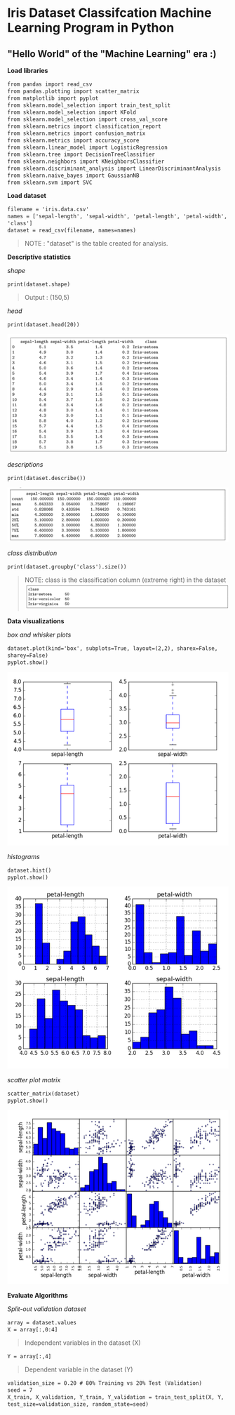 # Iris Dataset Classifcation Machine Learning Program in Python
## "Hello World" of the "Machine Learning" era :)

**Load libraries**

```
from pandas import read_csv
from pandas.plotting import scatter_matrix
from matplotlib import pyplot
from sklearn.model_selection import train_test_split
from sklearn.model_selection import KFold
from sklearn.model_selection import cross_val_score
from sklearn.metrics import classification_report
from sklearn.metrics import confusion_matrix
from sklearn.metrics import accuracy_score
from sklearn.linear_model import LogisticRegression
from sklearn.tree import DecisionTreeClassifier
from sklearn.neighbors import KNeighborsClassifier
from sklearn.discriminant_analysis import LinearDiscriminantAnalysis
from sklearn.naive_bayes import GaussianNB
from sklearn.svm import SVC
```

**Load dataset**

```
filename = 'iris.data.csv'
names = ['sepal-length', 'sepal-width', 'petal-length', 'petal-width', 'class']
dataset = read_csv(filename, names=names)
```
> NOTE : "dataset" is the table created for analysis.

**Descriptive statistics**

*shape*
```
print(dataset.shape)
```
> Output : (150,5)

*head*
```
print(dataset.head(20))
```
![Screenshot](https://github.com/dheerajtuteja/IrisDataset_MachineLearning_Python/blob/master/Dataset.PNG)

*descriptions*
```
print(dataset.describe())
```
![Screenshot](https://github.com/dheerajtuteja/IrisDataset_MachineLearning_Python/blob/master/Description.PNG)

*class distribution*
```
print(dataset.groupby('class').size())
```
> NOTE: class is the classification column (extreme right) in the dataset
![Screenshot](https://github.com/dheerajtuteja/IrisDataset_MachineLearning_Python/blob/master/Class.PNG)

**Data visualizations**

*box and whisker plots*
```
dataset.plot(kind='box', subplots=True, layout=(2,2), sharex=False, sharey=False)
pyplot.show()
```
![Screenshot](https://github.com/dheerajtuteja/IrisDataset_MachineLearning_Python/blob/master/Bob%20%26%20Whisker.PNG)

*histograms*
```
dataset.hist()
pyplot.show()
```
![Screenshot](https://github.com/dheerajtuteja/IrisDataset_MachineLearning_Python/blob/master/Histogram.PNG)

*scatter plot matrix*
```
scatter_matrix(dataset)
pyplot.show()
```
![Screenshot](https://github.com/dheerajtuteja/IrisDataset_MachineLearning_Python/blob/master/Scatter%20Plot.PNG)

**Evaluate Algorithms**

*Split-out validation dataset*
```
array = dataset.values
X = array[:,0:4]
```
> Independent variables in the dataset (X)
```
Y = array[:,4]
```
> Dependent variable in the dataset (Y)
```
validation_size = 0.20 # 80% Training vs 20% Test (Validation)
seed = 7
X_train, X_validation, Y_train, Y_validation = train_test_split(X, Y, test_size=validation_size, random_state=seed)
```
